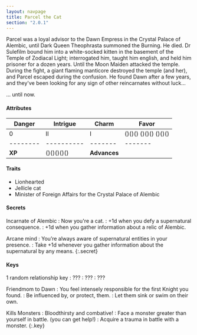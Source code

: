 ```yaml
---
layout: navpage
title: Parcel the Cat
section: "2.0.1"
---
```


Parcel was a loyal advisor to the Dawn Empress in the Crystal Palace of Alembic, until Dark Queen Theophrasta summoned the Burning.
He died.
Dr Sulefilm bound him into a white-socked kitten in the basement of the Temple of Zodiacal Light; interrogated him, taught him english, and held him prisoner for a dozen years.
Until the Moon Maiden attacked the temple.
During the fight, a giant flaming manticore destroyed the temple (and her), and Parcel escaped during the confusion.
He found Dawn after a few years, and they've been looking for any sign of other reincarnates without luck...

... until now.

#### Attributes

| Danger | Intrigue | Charm | Favor |
|--------|----------|-------|-------|
| 0      | II       | I     | ()()() ()()() ()()() |
|--------|----------|-------|-------|
| **XP** | ()()()()() | **Advances** |       |

#### Traits

* Lionhearted
* Jellicle cat
* Minister of Foreign Affairs for the Crystal Palace of Alembic

#### Secrets

Incarnate of Alembic
: Now you're a cat.
  : +1d when you defy a supernatural consequence.
  : +1d when you gather information about a relic of Alembic.
  
Arcane mind
: You’re always aware of supernatural entities in your presence.
  : Take +1d whenever you gather information about the supernatural by any means.
{:.secret}



#### Keys

1 random relationship key
: ???
    : ???
    : ???

Friendmom to Dawn
: You feel intensely responsible for the first Knight you found.
  : Be influenced by, or protect, them.
  : Let them sink or swim on their own.

Kills Monsters
: Bloodthirsty and combative!
  : Face a monster greater than yourself in battle. (you can get help!)
  : Acquire a trauma in battle with a monster.
{:.key}


